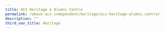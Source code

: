 ```yaml
---
title: ACS Heritage & Alumni Centre
permalink: /about-acs-independent/heritage/acs-heritage-alumni-centre/
description: ""
third_nav_title: Heritage
---
```


